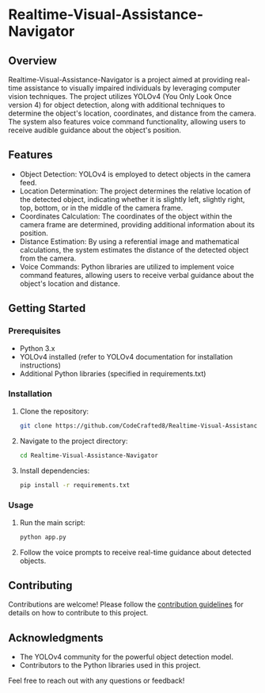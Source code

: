 # Realtime-Visual-Assistance-Navigator



## Overview

Realtime-Visual-Assistance-Navigator is a project aimed at providing real-time assistance to visually impaired individuals by leveraging computer vision techniques. The project utilizes YOLOv4 (You Only Look Once version 4) for object detection, along with additional techniques to determine the object's location, coordinates, and distance from the camera. The system also features voice command functionality, allowing users to receive audible guidance about the object's position.

## Features

- Object Detection: YOLOv4 is employed to detect objects in the camera feed.
- Location Determination: The project determines the relative location of the detected object, indicating whether it is slightly left, slightly right, top, bottom, or in the middle of the camera frame.
- Coordinates Calculation: The coordinates of the object within the camera frame are determined, providing additional information about its position.
- Distance Estimation: By using a referential image and mathematical calculations, the system estimates the distance of the detected object from the camera.
- Voice Commands: Python libraries are utilized to implement voice command features, allowing users to receive verbal guidance about the object's location and distance.

## Getting Started

### Prerequisites

- Python 3.x
- YOLOv4 installed (refer to YOLOv4 documentation for installation instructions)
- Additional Python libraries (specified in requirements.txt)

### Installation

1. Clone the repository:

    ```bash
    git clone https://github.com/CodeCrafted8/Realtime-Visual-Assistance-Navigator-.git
    ```

2. Navigate to the project directory:

    ```bash
    cd Realtime-Visual-Assistance-Navigator
    ```

3. Install dependencies:

    ```bash
    pip install -r requirements.txt
    ```

### Usage

1. Run the main script:

    ```bash
    python app.py
    ```

2. Follow the voice prompts to receive real-time guidance about detected objects.

## Contributing

Contributions are welcome! Please follow the [contribution guidelines](CONTRIBUTING.md) for details on how to contribute to this project.

## Acknowledgments

- The YOLOv4 community for the powerful object detection model.
- Contributors to the Python libraries used in this project.

Feel free to reach out with any questions or feedback!
